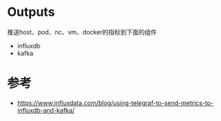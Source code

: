 # Outputs
推送host、pod、nc、vm、docker的指标到下面的组件

- influxdb 
- kafka

# 参考 
- https://www.influxdata.com/blog/using-telegraf-to-send-metrics-to-influxdb-and-kafka/
